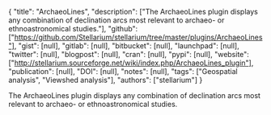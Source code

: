 {
  "title": "ArchaeoLines",
  "description": ["The ArchaeoLines plugin displays any combination of declination arcs most relevant to archaeo- or ethnoastronomical studies."],
  "github": ["https://github.com/Stellarium/stellarium/tree/master/plugins/ArchaeoLines"],
  "gist": [null],
  "gitlab": [null],
  "bitbucket": [null],
  "launchpad": [null],
  "twitter": [null],
  "blogpost": [null],
  "cran": [null],
  "pypi": [null],
  "website": ["http://stellarium.sourceforge.net/wiki/index.php/ArchaeoLines_plugin"],
  "publication": [null],
  "DOI": [null],
  "notes": [null],
  "tags": ["Geospatial analysis", "Viewshed analysis"],
  "authors": ["stellarium"]
}

<!-- Generated by csv2md.R – do not edit by hand -->

The ArchaeoLines plugin displays any combination of declination arcs most relevant to archaeo- or ethnoastronomical studies.